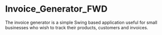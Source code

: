 # Invoice_Generator_FWD
The invoice generator is a simple Swing based application useful for small businesses who wish to track their products, customers and invoices.
